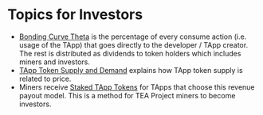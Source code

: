 # Topics for Investors

- [Bonding Curve Theta](https://github.com/tearust/teaproject/wiki/Bonding-Curve-Theta) is the percentage of every consume action (i.e. usage of the TApp) that goes directly to the developer / TApp creator. The rest is distributed as dividends to token holders which includes miners and investors.
- [TApp Token Supply and Demand](https://github.com/tearust/teaproject/wiki/TApp-Token-Supply-and-Demand) explains how TApp token supply is related to price.
- Miners receive [Staked TApp Tokens](https://github.com/tearust/teaproject/wiki/Mining:-Staked-TApp-Tokens) for TApps that choose this revenue payout model. This is a method for TEA Project miners to become investors.